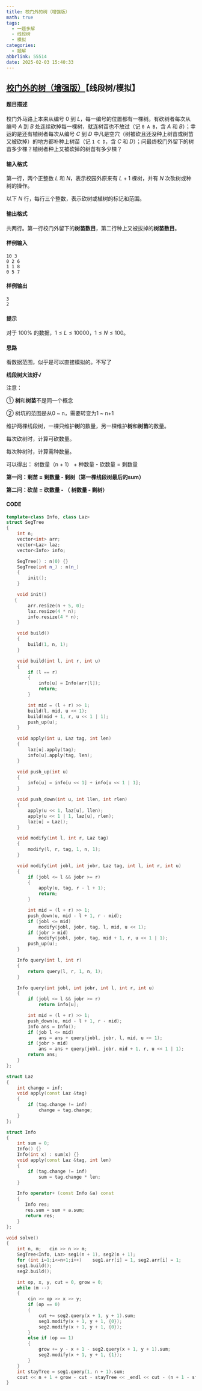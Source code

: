 ```yaml
---
title: 校门外的树（增强版）
math: true
tags:
  - 一题多解
  - 线段树
  - 模拟
categories:
  - 题解
abbrlink: 55514
date: 2025-02-03 15:40:33
---
```


## [校门外的树（增强版）](https://www.luogu.com.cn/problem/P1276)【线段树/模拟】

#### 题目描述

校门外马路上本来从编号 $0$ 到 $L$，每一编号的位置都有一棵树。有砍树者每次从编号 $A$ 到 $B$ 处连续砍掉每一棵树，就连树苗也不放过（记 `0 A B`，含 $A$ 和 $B$）；幸运的是还有植树者每次从编号 $C$ 到 $D$ 中凡是空穴（树被砍且还没种上树苗或树苗又被砍掉）的地方都补种上树苗（记 `1 C D`，含 $C$ 和 $D$）；问最终校门外留下的树苗多少棵？植树者种上又被砍掉的树苗有多少棵？

#### 输入格式

第一行，两个正整数 $L$ 和 $N$，表示校园外原来有 $L + 1$ 棵树，并有 $N$ 次砍树或种树的操作。

以下 $N$ 行，每行三个整数，表示砍树或植树的标记和范围。

#### 输出格式

共两行。第一行校门外留下的**树苗数目**，第二行种上又被拔掉的**树苗数目**。

#### 样例输入

```
10 3
0 2 6
1 1 8
0 5 7
```

#### 样例输出

```
3
2
```

#### 提示

对于 $100 \%$ 的数据，$1 \le L \le 10000$，$1 \le N \le 100$。

#### 思路

看数据范围，似乎是可以直接模拟的。不写了

**线段树大法好√**

注意：

①	**树**和**树苗**不是同一个概念

②	树坑的范围是从0 ~ n，需要转变为1 ~ n+1

维护两棵线段树，一棵只维护**树**的数量，另一棵维护**树**和**树苗**的数量。

每次砍树时，计算可砍数量。

每次种树时，计算需种数量。

可以得出： 树数量（n + 1） + 种数量 - 砍数量 = 剩数量

**第一问：剩苗 = 剩数量 - 剩树（第一棵线段树最后的sum）**

**第二问：砍苗 = 砍数量 - （ 树数量 - 剩树）**

#### CODE

```cpp
template<class Info, class Laz>
struct SegTree
{
    int n;
    vector<int> arr;
    vector<Laz> laz;
    vector<Info> info;

    SegTree() : n(0) {}
    SegTree(int n_) : n(n_) 
    {
        init();
    }

    void init()
   {
        arr.resize(n + 5, 0);
        laz.resize(4 * n);
        info.resize(4 * n);
    }

    void build()
    {
        build(1, n, 1);
    }

    void build(int l, int r, int u)
    {
        if (l == r) 
        {
            info[u] = Info(arr[l]);
            return;
        }

        int mid = (l + r) >> 1;
        build(l, mid, u << 1);
        build(mid + 1, r, u << 1 | 1);
        push_up(u);
    }

    void apply(int u, Laz tag, int len)
    {
        laz[u].apply(tag);
        info[u].apply(tag, len);
    }

    void push_up(int u) 
    {
        info[u] = info[u << 1] + info[u << 1 | 1];
    }

    void push_down(int u, int llen, int rlen)
    {
        apply(u << 1, laz[u], llen);
        apply(u << 1 | 1, laz[u], rlen);
        laz[u] = Laz();
    }

    void modify(int l, int r, Laz tag) 
    {
        modify(l, r, tag, 1, n, 1);
    }

    void modify(int jobl, int jobr, Laz tag, int l, int r, int u) 
    {
        if (jobl <= l && jobr >= r) 
        {
            apply(u, tag, r - l + 1);
            return;
        }

        int mid = (l + r) >> 1;
        push_down(u, mid - l + 1, r - mid);
        if (jobl <= mid)
            modify(jobl, jobr, tag, l, mid, u << 1);
        if (jobr > mid)
            modify(jobl, jobr, tag, mid + 1, r, u << 1 | 1);
        push_up(u);
    }

    Info query(int l, int r) 
    {
        return query(l, r, 1, n, 1);
    }

    Info query(int jobl, int jobr, int l, int r, int u) 
    {
        if (jobl <= l && jobr >= r)
            return info[u];

        int mid = (l + r) >> 1;
        push_down(u, mid - l + 1, r - mid);
        Info ans = Info();
        if (job	l <= mid)
            ans = ans + query(jobl, jobr, l, mid, u << 1);
        if (jobr > mid)
            ans = ans + query(jobl, jobr, mid + 1, r, u << 1 | 1);
        return ans;
    }
};

struct Laz
{
    int change = inf;
    void apply(const Laz &tag)
    {
        if (tag.change != inf)
            change = tag.change;
    }
};

struct Info
{
    int sum = 0;
    Info() {}
    Info(int x) : sum(x) {}
    void apply(const Laz &tag, int len)
    {
        if (tag.change != inf)
            sum = tag.change * len;
    }

    Info operator+ (const Info &a) const
    {
       Info res;
       res.sum = sum + a.sum;
       return res;
    }
};

void solve()
{
    int n, m;   cin >> n >> m;
    SegTree<Info, Laz> seg1(n + 1), seg2(n + 1);
    for (int i=1;i<=n+1;i++)    seg1.arr[i] = 1, seg2.arr[i] = 1;
    seg1.build();
    seg2.build();

    int op, x, y, cut = 0, grow = 0;
    while (m --)
    {
        cin >> op >> x >> y;
        if (op == 0)
        {
            cut += seg2.query(x + 1, y + 1).sum;
            seg1.modify(x + 1, y + 1, {0});
            seg2.modify(x + 1, y + 1, {0});
        }
        else if (op == 1)
        {
            grow += y - x + 1 - seg2.query(x + 1, y + 1).sum;
            seg2.modify(x + 1, y + 1, {1});
        }
    }
    int stayTree = seg1.query(1, n + 1).sum;
    cout << n + 1 + grow - cut - stayTree << _endl << cut - (n + 1 - stayTree);
}
```

